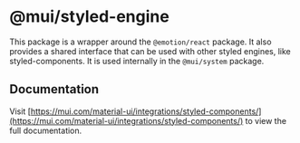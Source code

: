 # @mui/styled-engine

This package is a wrapper around the `@emotion/react` package.
It also provides a shared interface that can be used with other styled engines, like styled-components.
It is used internally in the `@mui/system` package.

## Documentation

<!-- #default-branch-switch -->

Visit [https://mui.com/material-ui/integrations/styled-components/](https://mui.com/material-ui/integrations/styled-components/) to view the full documentation.
